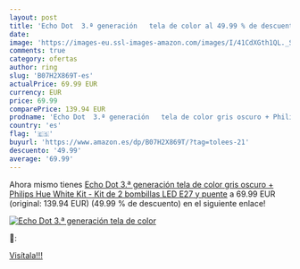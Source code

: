 ```yaml
---
layout: post
title: 'Echo Dot  3.ª generación   tela de color al 49.99 % de descuento'
date: 
image: 'https://images-eu.ssl-images-amazon.com/images/I/41CdXGth1QL._SL200_.jpg'
comments: true
category: ofertas
author: ring
slug: 'B07H2X869T-es'
actualPrice: 69.99 EUR
currency: EUR
price: 69.99
comparePrice: 139.94 EUR
prodname: 'Echo Dot  3.ª generación   tela de color gris oscuro + Philips Hue White Kit - Kit de 2 bombillas LED E27 y puente'
country: 'es'
flag: '🇪🇸'
buyurl: 'https://www.amazon.es/dp/B07H2X869T/?tag=tolees-21'
descuento: '49.99'
average: '69.99'
---
```


Ahora mismo tienes [Echo Dot  3.ª generación   tela de color gris oscuro + Philips Hue White Kit - Kit de 2 bombillas LED E27 y puente](https://www.amazon.es/dp/B07H2X869T/?tag=tolees-21) a 69.99 EUR (original: 139.94 EUR) (49.99 %  de descuento) en el siguiente enlace!

[![Echo Dot  3.ª generación   tela de color](https://images-eu.ssl-images-amazon.com/images/I/41CdXGth1QL._SL200_.jpg)](https://www.amazon.es/dp/B07H2X869T/?tag=tolees-21)

🔎:


[Visítala!!!](https://www.amazon.es/dp/B07H2X869T/?tag=tolees-21)
